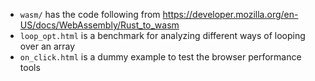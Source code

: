 * `wasm/` has the code following from https://developer.mozilla.org/en-US/docs/WebAssembly/Rust_to_wasm
* `loop_opt.html` is a benchmark for analyzing different ways of looping over an array
* `on_click.html` is a dummy example to test the browser performance tools
